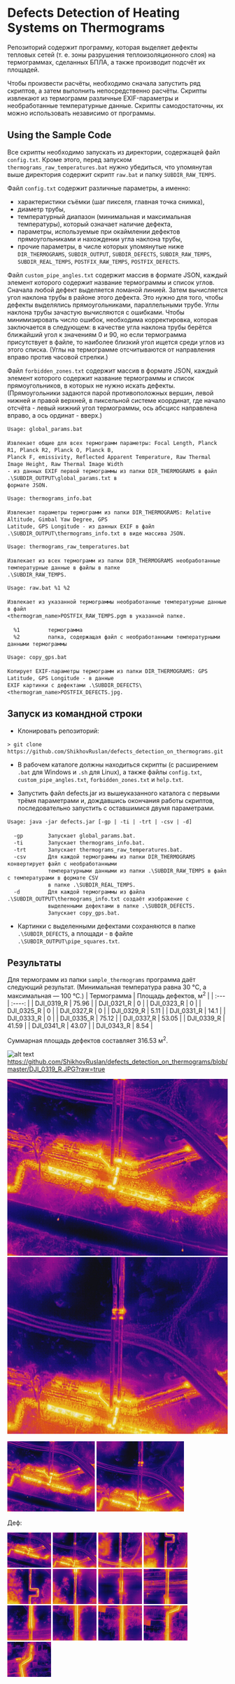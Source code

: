 # Defects Detection of Heating Systems on Thermograms

Репозиторий содержит программу, которая выделяет дефекты тепловых сетей (т. е. зоны разрушения теплоизоляционного слоя) на термограммах, сделанных БПЛА, а также производит подсчёт их площадей. 

Чтобы произвести расчёты, необходимо сначала запустить ряд скриптов, а затем выполнить непосредственно расчёты. Скрипты извлекают из термограмм различные EXIF-параметры и 
необработанные температурные данные. Скрипты самодостаточны, их можно использовать независимо от программы.

## Using the Sample Code

Все скрипты необходимо запускать из директории, содержащей файл `config.txt`. Кроме этого, перед запуском `thermograms_raw_temperatures.bat` нужно убедиться, что упомянутая выше 
директория содержит скрипт `raw.bat` и папку `SUBDIR_RAW_TEMPS`.

Файл `config.txt` содержит различные параметры, а именно:
- характеристики съёмки (шаг пикселя, главная точка снимка),
- диаметр трубы,
- температурный диапазон (минимальная и максимальная температуры), который означает наличие дефекта,
- параметры, используемые при окаймлении дефектов прямоугольниками и нахождении угла наклона трубы,
- прочие параметры, в числе которых упомянутые ниже `DIR_THERMOGRAMS`, `SUBDIR_OUTPUT`, `SUBDIR_DEFECTS`, `SUBDIR_RAW_TEMPS`, `SUBDIR_REAL_TEMPS`, 
`POSTFIX_RAW_TEMPS`, `POSTFIX_DEFECTS`.

Файл `custom_pipe_angles.txt` содержит массив в формате JSON, каждый элемент которого содержит название термограммы и список углов. Сначала любой дефект выделяется ломаной линией. Затем вычисляется угол наклона трубы в районе этого дефекта. Это нужно для того, чтобы дефекты выделялись прямоугольниками, параллельными трубе. Углы наклона трубы зачастую вычисляются с ошибками. Чтобы минимизировать число ошибок, необходима корректировка, которая заключается в следующем: в качестве угла наклона трубы берётся ближайший угол к значениям 0 и 90, но если термограмма присутствует в файле, то наиболее близкий угол ищется среди углов из этого списка. (Углы на термограмме отсчитываются от направления вправо против часовой стрелки.)

Файл `forbidden_zones.txt` содержит массив в формате JSON, каждый элемент которого содержит название термограммы и список прямоугольников, в которых не нужно искать дефекты. (Прямоугольники задаются парой противоположных вершин, левой нижней и правой верхней, в пиксельной системе координат, где начало отсчёта - левый нижний угол термограммы, ось абсцисс направлена вправо, а ось ординат - вверх.)
```
Usage: global_params.bat

Извлекает общие для всех термограмм параметры: Focal Length, Planck R1, Planck R2, Planck O, Planck B, 
Planck F, emissivity, Reflected Apparent Temperature, Raw Thermal Image Height, Raw Thermal Image Width 
- из данных EXIF первой термограммы из папки DIR_THERMOGRAMS в файл .\SUBDIR_OUTPUT\global_params.txt в 
формате JSON.
```

```
Usage: thermograms_info.bat

Извлекает параметры термограмм из папки DIR_THERMOGRAMS: Relative Altitude, Gimbal Yaw Degree, GPS 
Latitude, GPS Longitude - из данных EXIF в файл .\SUBDIR_OUTPUT\thermograms_info.txt в виде массива JSON.
```

```
Usage: thermograms_raw_temperatures.bat

Извлекает из всех термограмм из папки DIR_THERMOGRAMS необработанные температурные данные в файлы в папке
.\SUBDIR_RAW_TEMPS.
```

```
Usage: raw.bat %1 %2

Извлекает из указанной термограммы необработанные температурные данные в файл 
<thermogram_name>POSTFIX_RAW_TEMPS.pgm в указанной папке.

  %1         термограмма
  %2         папка, содержащая файл с необработанными температурными данными термограммы
```

```
Usage: copy_gps.bat

Копирует EXIF-параметры термограмм из папки DIR_THERMOGRAMS: GPS Latitude, GPS Longitude - в данные
EXIF картинки с дефектами .\SUBDIR_DEFECTS\<thermogram_name>POSTFIX_DEFECTS.jpg.
```

## Запуск из командной строки
* Клонировать репозиторий:
```
> git clone https://github.com/ShikhovRuslan/defects_detection_on_thermograms.git
```
* В рабочем каталоге должны находиться скрипты (с расширением `.bat` для Windows и `.sh` для Linux), а также файлы `config.txt`, `custom_pipe_angles.txt`, `forbidden_zones.txt` и `help.txt`.

* Запустить файл defects.jar из вышеуказанного каталога с первыми трёмя параметрами и, дождавшись окончания работы скриптов, последовательно запустить с оставшимися двумя 
параметрами.
```
Usage: java -jar defects.jar [-gp | -ti | -trt | -csv | -d]

  -gp        Запускает global_params.bat.
  -ti        Запускает thermograms_info.bat.
  -trt       Запускает thermograms_raw_temperatures.bat.
  -csv       Для каждой термограммы из папки DIR_THERMOGRAMS конвертирует файл с необработанными 
             температурными данными из папки .\SUBDIR_RAW_TEMPS в файл с температурами в формате CSV 
             в папке .\SUBDIR_REAL_TEMPS.
  -d         Для каждой термограммы из файла .\SUBDIR_OUTPUT\thermograms_info.txt создаёт изображение с 
             выделенными дефектами в папке .\SUBDIR_DEFECTS.
             Запускает copy_gps.bat.
```

* Картинки с выделенными дефектами сохраняются в папке `.\SUBDIR_DEFECTS`, а площади - в файле `.\SUBDIR_OUTPUT\pipe_squares.txt`.

## Результаты
Для термограмм из папки `sample_thermograms` программа даёт следующий результат. (Минимальная температура равна 30 &deg;C, а максимальная &mdash; 100 &deg;C.)
| Термограмма | Площадь дефектов, м<sup>2</sup> |
| :---        | :----:                          |
| DJI_0319_R | 75.96 |
| DJI_0321_R | 0     |
| DJI_0323_R | 0     |
| DJI_0325_R | 0     |
| DJI_0327_R | 0     |
| DJI_0329_R | 5.11  |
| DJI_0331_R | 14.1  |
| DJI_0333_R | 0     |
| DJI_0335_R | 75.12 |
| DJI_0337_R | 53.05 |
| DJI_0339_R | 41.59 |
| DJI_0341_R | 43.07 |
| DJI_0343_R | 8.54  |

Суммарная площадь дефектов составляет 316.53 м<sup>2</sup>.

![alt text](https://github.com/ShikhovRuslan/defects_detection_on_thermograms/blob/master/DJI_0319_R.JPG?raw=true)
https://github.com/ShikhovRuslan/defects_detection_on_thermograms/blob/master/DJI_0319_R.JPG?raw=true

![Screenshot](sample_thermograms/DJI_0319_R.JPG)
![Screenshot](sample_thermograms/DJI_0321_R.JPG)

<img src="sample_thermograms/DJI_0319_R.JPG" alt="drawing" width="200"/>
<img src="sample_thermograms/DJI_0321_R.JPG" alt="drawing" width="200"/>

Деф:

<p float="left">
  <img src="sample_thermograms/DJI_0319_R.JPG" width="100" />
  <img src="sample_thermograms/DJI_0321_R.JPG" width="100" /> 
  <img src="sample_thermograms/DJI_0323_R.JPG" width="100" />
  <img src="sample_thermograms/DJI_0325_R.JPG" width="100" />
  <img src="sample_thermograms/DJI_0327_R.JPG" width="100" />
  <img src="sample_thermograms/DJI_0329_R.JPG" width="100" />
  <img src="sample_thermograms/DJI_0331_R.JPG" width="100" />
  <img src="sample_thermograms/DJI_0333_R.JPG" width="100" />
  <img src="sample_thermograms/DJI_0335_R.JPG" width="100" /> 
  <img src="sample_thermograms/DJI_0337_R.JPG" width="100" />
  <img src="sample_thermograms/DJI_0339_R.JPG" width="100" />
  <img src="sample_thermograms/DJI_0341_R.JPG" width="100" />
  <img src="sample_thermograms/DJI_0343_R.JPG" width="100" />
</p>
